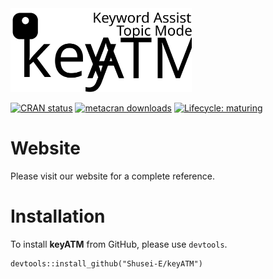 
<!-- README.md is generated from README.Rmd. Please edit that file -->

<img src="docs/images/keyATM_logoFull.svg" alt="keyATM: Keyword Assisted Topic Models" width="290"/>

<!-- badges: start -->

[![CRAN
status](https://www.r-pkg.org/badges/version/keyATM)](https://CRAN.R-project.org/package=keyATM)
[![metacran
downloads](https://cranlogs.r-pkg.org/badges/grand-total/keyATM)](https://cran.r-project.org/package=keyATM)
[![Lifecycle:
maturing](https://img.shields.io/badge/lifecycle-maturing-blue.svg)](https://www.tidyverse.org/lifecycle/#maturing)
<!-- badges: end -->

# Website
Please visit our website for a complete reference.

# Installation
To install **keyATM** from GitHub, please use `devtools`.
```
devtools::install_github("Shusei-E/keyATM")
```
